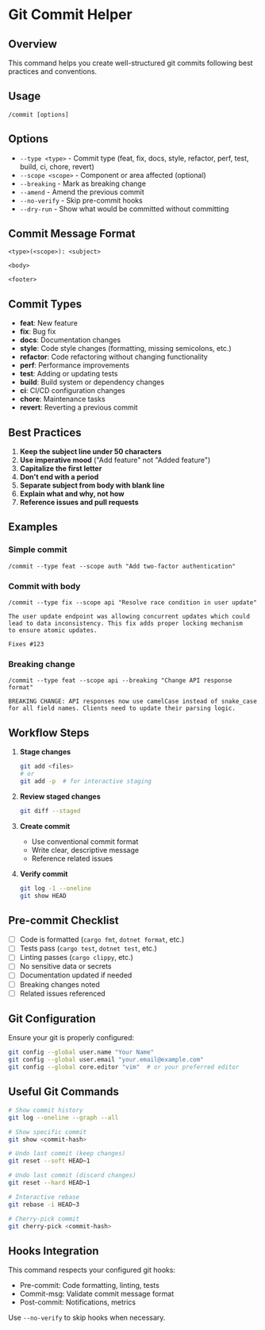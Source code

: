 # Git Commit Helper

## Overview
This command helps you create well-structured git commits following best practices and conventions.

## Usage
```
/commit [options]
```

## Options
- `--type <type>` - Commit type (feat, fix, docs, style, refactor, perf, test, build, ci, chore, revert)
- `--scope <scope>` - Component or area affected (optional)
- `--breaking` - Mark as breaking change
- `--amend` - Amend the previous commit
- `--no-verify` - Skip pre-commit hooks
- `--dry-run` - Show what would be committed without committing

## Commit Message Format
```
<type>(<scope>): <subject>

<body>

<footer>
```

## Commit Types
- **feat**: New feature
- **fix**: Bug fix
- **docs**: Documentation changes
- **style**: Code style changes (formatting, missing semicolons, etc.)
- **refactor**: Code refactoring without changing functionality
- **perf**: Performance improvements
- **test**: Adding or updating tests
- **build**: Build system or dependency changes
- **ci**: CI/CD configuration changes
- **chore**: Maintenance tasks
- **revert**: Reverting a previous commit

## Best Practices
1. **Keep the subject line under 50 characters**
2. **Use imperative mood** ("Add feature" not "Added feature")
3. **Capitalize the first letter**
4. **Don't end with a period**
5. **Separate subject from body with blank line**
6. **Explain what and why, not how**
7. **Reference issues and pull requests**

## Examples

### Simple commit
```
/commit --type feat --scope auth "Add two-factor authentication"
```

### Commit with body
```
/commit --type fix --scope api "Resolve race condition in user update"

The user update endpoint was allowing concurrent updates which could
lead to data inconsistency. This fix adds proper locking mechanism
to ensure atomic updates.

Fixes #123
```

### Breaking change
```
/commit --type feat --scope api --breaking "Change API response format"

BREAKING CHANGE: API responses now use camelCase instead of snake_case
for all field names. Clients need to update their parsing logic.
```

## Workflow Steps

1. **Stage changes**
   ```bash
   git add <files>
   # or
   git add -p  # for interactive staging
   ```

2. **Review staged changes**
   ```bash
   git diff --staged
   ```

3. **Create commit**
   - Use conventional commit format
   - Write clear, descriptive message
   - Reference related issues

4. **Verify commit**
   ```bash
   git log -1 --oneline
   git show HEAD
   ```

## Pre-commit Checklist
- [ ] Code is formatted (`cargo fmt`, `dotnet format`, etc.)
- [ ] Tests pass (`cargo test`, `dotnet test`, etc.)
- [ ] Linting passes (`cargo clippy`, etc.)
- [ ] No sensitive data or secrets
- [ ] Documentation updated if needed
- [ ] Breaking changes noted
- [ ] Related issues referenced

## Git Configuration
Ensure your git is properly configured:
```bash
git config --global user.name "Your Name"
git config --global user.email "your.email@example.com"
git config --global core.editor "vim"  # or your preferred editor
```

## Useful Git Commands
```bash
# Show commit history
git log --oneline --graph --all

# Show specific commit
git show <commit-hash>

# Undo last commit (keep changes)
git reset --soft HEAD~1

# Undo last commit (discard changes)
git reset --hard HEAD~1

# Interactive rebase
git rebase -i HEAD~3

# Cherry-pick commit
git cherry-pick <commit-hash>
```

## Hooks Integration
This command respects your configured git hooks:
- Pre-commit: Code formatting, linting, tests
- Commit-msg: Validate commit message format
- Post-commit: Notifications, metrics

Use `--no-verify` to skip hooks when necessary.
